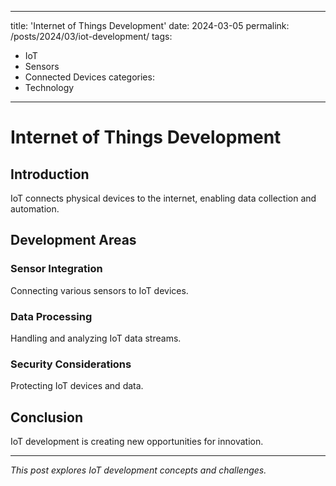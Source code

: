  ---
title: 'Internet of Things Development'
date: 2024-03-05
permalink: /posts/2024/03/iot-development/
tags:
  - IoT
  - Sensors
  - Connected Devices
categories:
  - Technology
---

# Internet of Things Development

## Introduction

IoT connects physical devices to the internet, enabling data collection and automation.

## Development Areas

### Sensor Integration
Connecting various sensors to IoT devices.

### Data Processing
Handling and analyzing IoT data streams.

### Security Considerations
Protecting IoT devices and data.

## Conclusion

IoT development is creating new opportunities for innovation.

---

*This post explores IoT development concepts and challenges.*